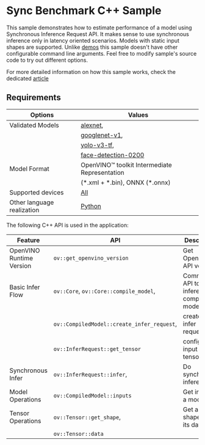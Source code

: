 # Sync Benchmark C++ Sample

This sample demonstrates how to estimate performance of a model using Synchronous Inference Request API. It makes sense to use synchronous inference only in latency oriented scenarios. Models with static input shapes are supported. Unlike [demos](https://docs.openvino.ai/2023.2/omz_demos.html) this sample doesn't have other configurable command line arguments. Feel free to modify sample's source code to try out different options.

For more detailed information on how this sample works, check the dedicated [article](https://docs.openvino.ai/2023.2/openvino_inference_engine_samples_sync_benchmark_README.html)

## Requirements

| Options                        | Values                                                                                                                   |
| -------------------------------| -------------------------------------------------------------------------------------------------------------------------|
| Validated Models               | [alexnet](https://docs.openvino.ai/nightly/omz_models_model_alexnet.html),                                               |
|                                | [googlenet-v1](https://docs.openvino.ai/nightly/omz_models_model_googlenet_v1.html),                                     |
|                                | [yolo-v3-tf](https://docs.openvino.ai/nightly/omz_models_model_yolo_v3_tf.html),                                         |
|                                | [face-detection-0200](https://docs.openvino.ai/nightly/omz_models_model_face_detection_0200.html)                        |
| Model Format                   | OpenVINO™ toolkit Intermediate Representation                                                                            |
|                                | (\*.xml + \*.bin), ONNX (\*.onnx)                                                                                        |
| Supported devices              | [All](https://docs.openvino.ai/2023.2/openvino_docs_OV_UG_supported_plugins_Supported_Devices.html)                      |
| Other language realization     | [Python](https://docs.openvino.ai/2023.2/openvino_inference_engine_ie_bridges_python_sample_sync_benchmark_README.html)  |

The following C++ API is used in the application:

| Feature                  | API                                          | Description                                  |
| -------------------------| ---------------------------------------------|----------------------------------------------|
| OpenVINO Runtime Version | ``ov::get_openvino_version``                 | Get Openvino API version.                    |
| Basic Infer Flow         | ``ov::Core``, ``ov::Core::compile_model``,   | Common API to do inference: compile a model, |
|                          | ``ov::CompiledModel::create_infer_request``, | create an infer request,                     |
|                          | ``ov::InferRequest::get_tensor``             | configure input tensors.                     |
| Synchronous Infer        | ``ov::InferRequest::infer``,                 | Do synchronous inference.                    |
| Model Operations         | ``ov::CompiledModel::inputs``                | Get inputs of a model.                       |
| Tensor Operations        | ``ov::Tensor::get_shape``,                   | Get a tensor shape and its data.             |
|                          | ``ov::Tensor::data``                         |                                              |
